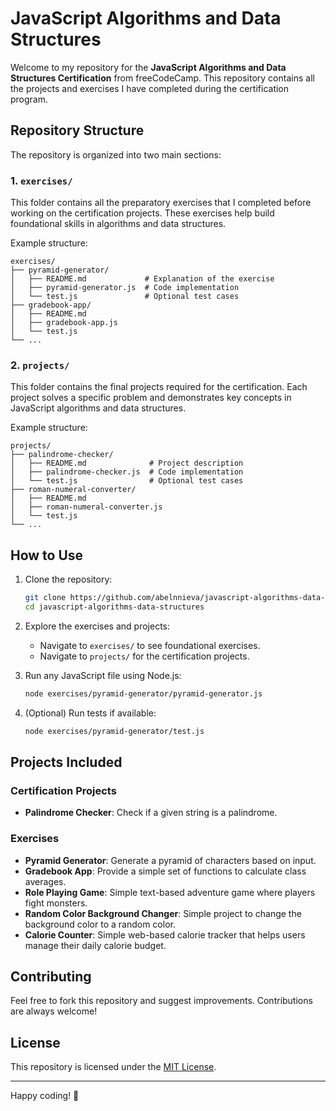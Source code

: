 # JavaScript Algorithms and Data Structures

Welcome to my repository for the **JavaScript Algorithms and Data Structures Certification** from freeCodeCamp. This repository contains all the projects and exercises I have completed during the certification program.

## Repository Structure

The repository is organized into two main sections:

### 1. `exercises/`

This folder contains all the preparatory exercises that I completed before working on the certification projects. These exercises help build foundational skills in algorithms and data structures.

Example structure:

```plaintext
exercises/
├── pyramid-generator/
│   ├── README.md             # Explanation of the exercise
│   ├── pyramid-generator.js  # Code implementation
│   └── test.js               # Optional test cases
├── gradebook-app/
│   ├── README.md
│   ├── gradebook-app.js
│   └── test.js
└── ...
```

### 2. `projects/`

This folder contains the final projects required for the certification. Each project solves a specific problem and demonstrates key concepts in JavaScript algorithms and data structures.

Example structure:

```plaintext
projects/
├── palindrome-checker/
│   ├── README.md              # Project description
│   ├── palindrome-checker.js  # Code implementation
│   └── test.js                # Optional test cases
├── roman-numeral-converter/
│   ├── README.md
│   ├── roman-numeral-converter.js
│   └── test.js
└── ...
```

## How to Use

1. Clone the repository:

   ```bash
   git clone https://github.com/abelnnieva/javascript-algorithms-data-structures.git
   cd javascript-algorithms-data-structures
   ```

2. Explore the exercises and projects:

   - Navigate to `exercises/` to see foundational exercises.
   - Navigate to `projects/` for the certification projects.

3. Run any JavaScript file using Node.js:

   ```bash
   node exercises/pyramid-generator/pyramid-generator.js
   ```

4. (Optional) Run tests if available:
   ```bash
   node exercises/pyramid-generator/test.js
   ```

## Projects Included

### Certification Projects

- **Palindrome Checker**: Check if a given string is a palindrome.

### Exercises

- **Pyramid Generator**: Generate a pyramid of characters based on input.
- **Gradebook App**: Provide a simple set of functions to calculate class averages.
- **Role Playing Game**: Simple text-based adventure game where players fight monsters.
- **Random Color Background Changer**: Simple project to change the background color to a random color.
- **Calorie Counter**: Simple web-based calorie tracker that helps users manage their daily calorie budget.

## Contributing

Feel free to fork this repository and suggest improvements. Contributions are always welcome!

## License

This repository is licensed under the [MIT License](LICENSE).

---

Happy coding! 🚀
